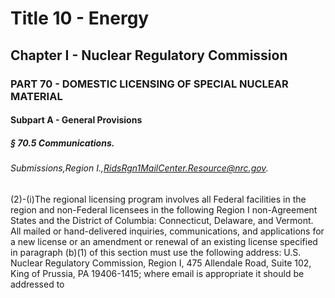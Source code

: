 
# Title 10 - Energy
## Chapter I - Nuclear Regulatory Commission
### PART 70 - DOMESTIC LICENSING OF SPECIAL NUCLEAR MATERIAL
#### Subpart A - General Provisions
##### § 70.5 Communications.
###### Submissions,Region I.,RidsRgn1MailCenter.Resource@nrc.gov.

(2)-(i)The regional licensing program involves all Federal facilities in the region and non-Federal licensees in the following Region I non-Agreement States and the District of Columbia: Connecticut, Delaware, and Vermont. All mailed or hand-delivered inquiries, communications, and applications for a new license or an amendment or renewal of an existing license specified in paragraph (b)(1) of this section must use the following address: U.S. Nuclear Regulatory Commission, Region I, 475 Allendale Road, Suite 102, King of Prussia, PA 19406-1415; where email is appropriate it should be addressed to
